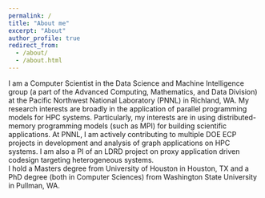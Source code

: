 ```yaml
---
permalink: /
title: "About me"
excerpt: "About"
author_profile: true
redirect_from: 
  - /about/
  - /about.html
---
```


I am a Computer Scientist in the Data Science and Machine Intelligence group (a part of the Advanced Computing, Mathematics, and Data Division) at the Pacific Northwest National Laboratory (PNNL) in Richland, WA. My research interests are broadly in the application of parallel programming models for HPC systems. Particularly, my interests are in using distributed-memory programming models (such as MPI) for building scientific applications. At PNNL, I am actively contributing to multiple DOE ECP projects in development and analysis of graph applications on HPC systems. I am also a PI of an LDRD project on proxy application driven codesign targeting heterogeneous systems.  
I hold a Masters degree from University of Houston in Houston, TX and a PhD degree (both in Computer Sciences) from Washington State University in Pullman, WA.
